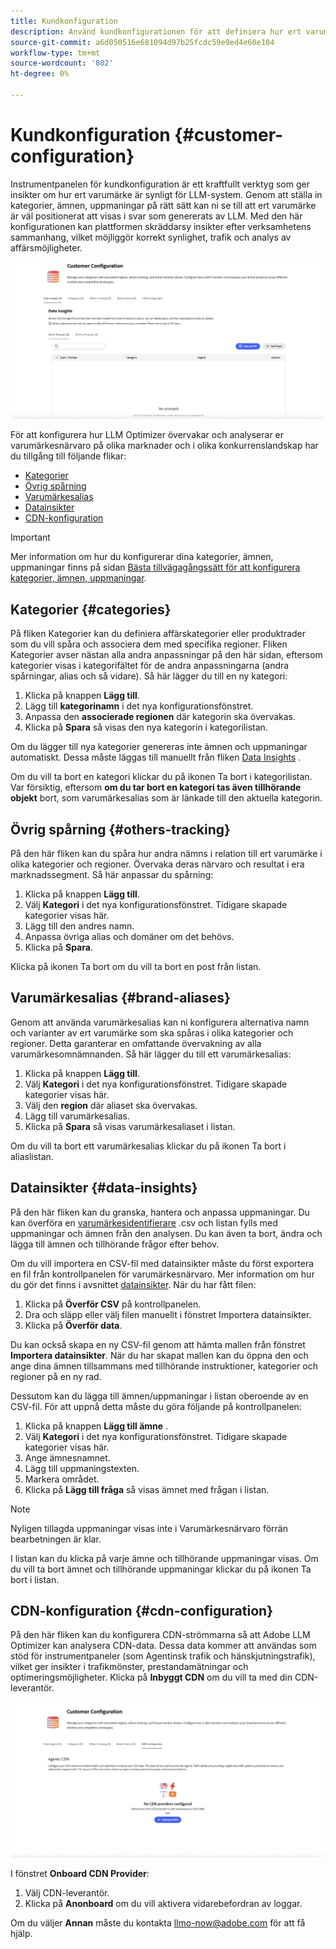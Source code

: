 ```yaml
---
title: Kundkonfiguration
description: Använd kundkonfigurationen för att definiera hur ert varumärke ska övervakas och analyseras inom plattformen för optimering av livslångt lärande.
source-git-commit: a6d050516e681094d97b25fcdc59e9ed4e60e104
workflow-type: tm+mt
source-wordcount: '802'
ht-degree: 0%

---
```



# Kundkonfiguration {#customer-configuration}

Instrumentpanelen för kundkonfiguration är ett kraftfullt verktyg som ger insikter om hur ert varumärke är synligt för LLM-system. Genom att ställa in kategorier, ämnen, uppmaningar på rätt sätt kan ni se till att ert varumärke är väl positionerat att visas i svar som genererats av LLM. Med den här konfigurationen kan plattformen skräddarsy insikter efter verksamhetens sammanhang, vilket möjliggör korrekt synlighet, trafik och analys av affärsmöjligheter.

![Kontrollpanel för kundkonfiguration](/help/dashboards/assets/customer-config.png)

För att konfigurera hur LLM Optimizer övervakar och analyserar er varumärkesnärvaro på olika marknader och i olika konkurrenslandskap har du tillgång till följande flikar:

* [Kategorier](#categories)
* [Övrig spårning](#others-tracking)
* [Varumärkesalias](#brand-aliases)
* [Datainsikter](#data-insights)
* [CDN-konfiguration](#agentic-cdn)

>[!IMPORTANT]
>
> Mer information om hur du konfigurerar dina kategorier, ämnen, uppmaningar finns på sidan [Bästa tillvägagångssätt för att konfigurera kategorier, ämnen, uppmaningar](/help/overview/best-practices-topics-prompts.md).

## Kategorier {#categories}

På fliken Kategorier kan du definiera affärskategorier eller produktrader som du vill spåra och associera dem med specifika regioner. Fliken Kategorier avser nästan alla andra anpassningar på den här sidan, eftersom kategorier visas i kategorifältet för de andra anpassningarna (andra spårningar, alias och så vidare). Så här lägger du till en ny kategori:

1. Klicka på knappen **Lägg till**.
2. Lägg till **kategorinamn** i det nya konfigurationsfönstret.
3. Anpassa den **associerade regionen** där kategorin ska övervakas.
4. Klicka på **Spara** så visas den nya kategorin i kategorilistan.

Om du lägger till nya kategorier genereras inte ämnen och uppmaningar automatiskt. Dessa måste läggas till manuellt från fliken [Data Insights](#data-insights) .

Om du vill ta bort en kategori klickar du på ikonen Ta bort i kategorilistan. Var försiktig, eftersom **om du tar bort en kategori tas även tillhörande objekt** bort, som varumärkesalias som är länkade till den aktuella kategorin.

## Övrig spårning {#others-tracking}

På den här fliken kan du spåra hur andra nämns i relation till ert varumärke i olika kategorier och regioner. Övervaka deras närvaro och resultat i era marknadssegment. Så här anpassar du spårning:

1. Klicka på knappen **Lägg till**.
2. Välj **Kategori** i det nya konfigurationsfönstret. Tidigare skapade kategorier visas här.
3. Lägg till den andres namn.
4. Anpassa övriga alias och domäner om det behövs.
5. Klicka på **Spara**.

Klicka på ikonen Ta bort om du vill ta bort en post från listan.

## Varumärkesalias {#brand-aliases}

Genom att använda varumärkesalias kan ni konfigurera alternativa namn och varianter av ert varumärke som ska spåras i olika kategorier och regioner. Detta garanterar en omfattande övervakning av alla varumärkesomnämnanden. Så här lägger du till ett varumärkesalias:

1. Klicka på knappen **Lägg till**.
2. Välj **Kategori** i det nya konfigurationsfönstret. Tidigare skapade kategorier visas här.
3. Välj den **region** där aliaset ska övervakas.
4. Lägg till varumärkesalias.
5. Klicka på **Spara** så visas varumärkesaliaset i listan.

Om du vill ta bort ett varumärkesalias klickar du på ikonen Ta bort i aliaslistan.

## Datainsikter {#data-insights}

På den här fliken kan du granska, hantera och anpassa uppmaningar. Du kan överföra en [varumärkesidentifierare](/help/dashboards/brand-presence.md#data-insights) .csv och listan fylls med uppmaningar och ämnen från den analysen. Du kan även ta bort, ändra och lägga till ämnen och tillhörande frågor efter behov.

Om du vill importera en CSV-fil med datainsikter måste du först exportera en fil från kontrollpanelen för varumärkesnärvaro. Mer information om hur du gör det finns i avsnittet [datainsikter](/help/dashboards/brand-presence.md#data-insights). När du har fått filen:

1. Klicka på **Överför CSV** på kontrollpanelen.
2. Dra och släpp eller välj filen manuellt i fönstret Importera datainsikter.
3. Klicka på **Överför data**.

Du kan också skapa en ny CSV-fil genom att hämta mallen från fönstret **Importera datainsikter**. När du har skapat mallen kan du öppna den och ange dina ämnen tillsammans med tillhörande instruktioner, kategorier och regioner på en ny rad.

Dessutom kan du lägga till ämnen/uppmaningar i listan oberoende av en CSV-fil. För att uppnå detta måste du göra följande på kontrollpanelen:

1. Klicka på knappen **Lägg till ämne** .
2. Välj **Kategori** i det nya konfigurationsfönstret. Tidigare skapade kategorier visas här.
3. Ange ämnesnamnet.
4. Lägg till uppmaningstexten.
5. Markera området.
6. Klicka på **Lägg till fråga** så visas ämnet med frågan i listan.

>[!NOTE]
>Nyligen tillagda uppmaningar visas inte i Varumärkesnärvaro förrän bearbetningen är klar.

I listan kan du klicka på varje ämne och tillhörande uppmaningar visas. Om du vill ta bort ämnet och tillhörande uppmaningar klickar du på ikonen Ta bort i listan.

## CDN-konfiguration {#cdn-configuration}

På den här fliken kan du konfigurera CDN-strömmarna så att Adobe LLM Optimizer kan analysera CDN-data. Dessa data kommer att användas som stöd för instrumentpaneler (som Agentinsk trafik och hänskjutningstrafik), vilket ger insikter i trafikmönster, prestandamätningar och optimeringsmöjligheter. Klicka på **Inbyggt CDN** om du vill ta med din CDN-leverantör.

![CDN för kundkonfiguration](/help/overview/assets/cc-cdn.png)

I fönstret **Onboard CDN Provider**:

1. Välj CDN-leverantör.
2. Klicka på **Anonboard** om du vill aktivera vidarebefordran av loggar.

Om du väljer **Annan** måste du kontakta llmo-now@adobe.com för att få hjälp.
